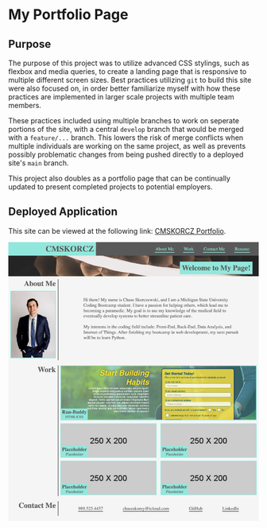 # My Portfolio Page

## Purpose
The purpose of this project was to utilize advanced CSS stylings, such as flexbox and media queries, to create a landing page that is responsive to multiple different screen sizes. Best practices utilizing `git` to build this site were also focused on, in order better familiarize myself with how these practices are implemented in larger scale projects with multiple team members.

These practices included using multiple branches to work on seperate portions of the site, with a central `develop` branch that would be merged with a `feature/...` branch. This lowers the risk of merge conflicts when multiple individuals are working on the same project, as well as prevents possibly problematic changes from being pushed directly to a deployed site's `main` branch.

This project also doubles as a portfolio page that can be continually updated to present completed projects to potential employers.

## Deployed Application
This site can be viewed at the following link: [CMSKORCZ Portfolio](https://cmskorcz.github.io/chase-skorczewski-portfolio/).

![ScreenShot](./assets/images/portfolio-screenshot.png)